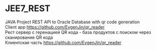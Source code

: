# JEE7_REST
JAVA Project 
REST API to Oracle Database with qr code generation  
Client app https://github.com/EvgenJin/qr_reader  
Рест сервер с геренацией QR кода - база продуктов с поиском через сканирование QR кода  
Клиентская часть  https://github.com/EvgenJin/qr_reader  
